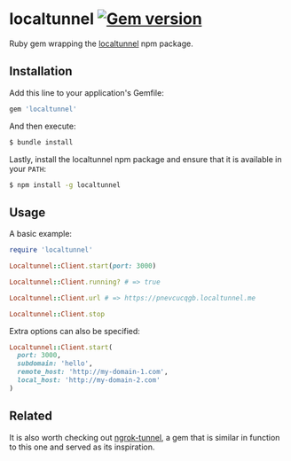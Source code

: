 # localtunnel [![Gem version](http://img.shields.io/gem/v/localtunnel.svg?style=flat-square)](http://rubygems.org/gems/localtunnel)

Ruby gem wrapping the [localtunnel](https://localtunnel.me/) npm package.

## Installation

Add this line to your application's Gemfile:

```ruby
gem 'localtunnel'
```

And then execute:

```bash
$ bundle install
```

Lastly, install the localtunnel npm package and ensure that it is available in your `PATH`:

```bash
$ npm install -g localtunnel
```

## Usage

A basic example:

```ruby
require 'localtunnel'

Localtunnel::Client.start(port: 3000)

Localtunnel::Client.running? # => true

Localtunnel::Client.url # => https://pnevcucqgb.localtunnel.me

Localtunnel::Client.stop
```

Extra options can also be specified:

```ruby
Localtunnel::Client.start(
  port: 3000,
  subdomain: 'hello',
  remote_host: 'http://my-domain-1.com',
  local_host: 'http://my-domain-2.com'
)
```

## Related

It is also worth checking out [ngrok-tunnel](https://github.com/bogdanovich/ngrok-tunnel), a gem that is similar in function to this one and served as its inspiration.
